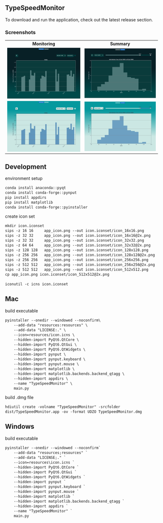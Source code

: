 ## TypeSpeedMonitor
To download and run the application, check out the latest release section.

### Screenshots

<table>
    <tr>
    <td align="center"><strong>Monitoring</strong></td>
    <td align="center"><strong>Summary</strong></td>
  </tr>
  <tr>
    <td><img src="resources/screenshots/monitor_dark.png" alt="Main Screen" width="500"/></td>
    <td><img src="resources/screenshots/summary_dark.png" alt="Settings Panel" width="500"/></td>
  </tr>
    <tr>
    <td><img src="resources/screenshots/monitor_light.png" alt="Main Screen" width="500"/></td>
    <td><img src="resources/screenshots/summary_light.png" alt="Settings Panel" width="500"/></td>
  </tr>
</table>

## Development

environment setup
```
conda install anaconda::pyqt 
conda install conda-forge::pynput
pip install appdirs
pip install matplotlib
conda install conda-forge::pyinstaller
```

create icon set
```
mkdir icon.iconset
sips -z 16 16     app_icon.png --out icon.iconset/icon_16x16.png
sips -z 32 32     app_icon.png --out icon.iconset/icon_16x16@2x.png
sips -z 32 32     app_icon.png --out icon.iconset/icon_32x32.png
sips -z 64 64     app_icon.png --out icon.iconset/icon_32x32@2x.png
sips -z 128 128   app_icon.png --out icon.iconset/icon_128x128.png
sips -z 256 256   app_icon.png --out icon.iconset/icon_128x128@2x.png
sips -z 256 256   app_icon.png --out icon.iconset/icon_256x256.png
sips -z 512 512   app_icon.png --out icon.iconset/icon_256x256@2x.png
sips -z 512 512   app_icon.png --out icon.iconset/icon_512x512.png
cp app_icon.png icon.iconset/icon_512x512@2x.png

iconutil -c icns icon.iconset
```

## Mac  
build executable
```
pyinstaller --onedir --windowed --noconfirm\
    --add-data "resources:resources" \
    --add-data "LICENSE:." \
    --icon=resources/icon.icns \
    --hidden-import PyQt6.QtCore \
    --hidden-import PyQt6.QtGui \
    --hidden-import PyQt6.QtWidgets \
    --hidden-import pynput \
    --hidden-import pynput.keyboard \
    --hidden-import pynput.mouse \
    --hidden-import matplotlib \
    --hidden-import matplotlib.backends.backend_qtagg \
    --hidden-import appdirs \
    --name "TypeSpeedMonitor" \
    main.py
```
build .dmg file
```
hdiutil create -volname "TypeSpeedMonitor" -srcfolder dist/TypeSpeedMonitor.app -ov -format UDZO TypeSpeedMonitor.dmg    
```

## Windows
build executable
```
pyinstaller --onedir --windowed --noconfirm`
    --add-data "resources;resources" `
    --add-data "LICENSE;." `
    --icon=resources\icon.icns `
    --hidden-import PyQt6.QtCore `
    --hidden-import PyQt6.QtGui `
    --hidden-import PyQt6.QtWidgets `
    --hidden-import pynput `
    --hidden-import pynput.keyboard `
    --hidden-import pynput.mouse `
    --hidden-import matplotlib `
    --hidden-import matplotlib.backends.backend_qtagg `
    --hidden-import appdirs `
    --name "TypeSpeedMonitor" `
    main.py
```
